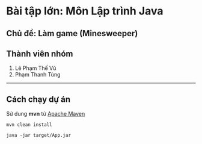# Bài tập lớn: Môn Lập trình Java

## Chủ đề: Làm game (Minesweeper)

## Thành viên nhóm

1. Lê Phạm Thế Vũ
2. Phạm Thanh Tùng

---

## Cách chạy dự án

  Sử dung **mvn** từ [Apache Maven](https://maven.apache.org/download.cgi)

    mvn clean install
    
    java -jar target/App.jar
  